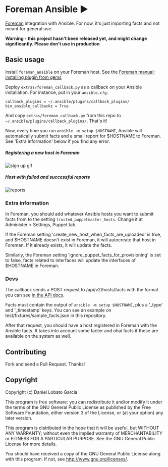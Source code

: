 # Foreman Ansible :arrow_forward:

[Foreman](http://theforeman.org) integration with Ansible. For now, it's just importing facts and not meant for general use.

**Warning - this project hasn't been released yet, and might change significantly. Please don't use in production**

## Basic usage

Install `foreman_ansible` on your Foreman host. See the [Foreman manual: installing plugin from gems](http://www.theforeman.org/plugins/#2.3AdvancedInstallationfromGems)

Deploy `extras/foreman_callback.py` as a callback on your Ansible installation. For instance, put in your `ansible.cfg`:

```
callback_plugins = ~/.ansible/plugins/callback_plugins/
bin_ansible_callbacks = True
```

And copy `extras/foreman_callback.py` from this repo to `~/.ansible/plugins/callback_plugins/`. That's it!

Now, every time you run `ansible -m setup $HOSTNAME`, Ansible will automatically submit facts and a small report for $HOSTNAME to Foreman. See 'Extra information' below if you find any error.

##### Registering a new host in Foreman
![sign up gif](http://i.imgur.com/mlnVFJj.gif)

##### Host with failed and successful reports
![reports](http://i.imgur.com/d6rVaQF.png)

### Extra information

In Foreman, you should add whatever Ansible hosts you want to submit facts from to the setting `trusted_puppetmaster_hosts`. Change it at Administer > Settings, Puppet tab.

If the Foreman setting 'create_new_host_when_facts_are_uploaded' is true, and $HOSTNAME doesn't exist in Foreman, it will autocreate that host in Foreman. If it already exists, it will update the facts.

Similarly, the Foreman setting 'ignore_puppet_facts_for_provisioning' is set to false, facts related to interfaces will update the interfaces of $HOSTNAME in Foreman.

### Devs

The callback sends a POST request to /api/v2/hosts/facts with the format you can see [in the API docs](http://theforeman.org/api/1.9/apidoc/v2/hosts/facts.html).

Facts must contain the output of `ansible -m setup $HOSTNAME`, plus a '_type' and '_timestamp' keys. You can see an example on test/fixtures/sample_facts.json in this repository.

After that request, you should have a host registered in Foreman with the Ansible facts. It takes into account some facter and ohai facts if these are available on the system as well.

## Contributing

Fork and send a Pull Request. Thanks!

## Copyright

Copyright (c) Daniel Lobato Garcia

This program is free software: you can redistribute it and/or modify
it under the terms of the GNU General Public License as published by
the Free Software Foundation, either version 3 of the License, or
(at your option) any later version.

This program is distributed in the hope that it will be useful,
but WITHOUT ANY WARRANTY; without even the implied warranty of
MERCHANTABILITY or FITNESS FOR A PARTICULAR PURPOSE.  See the
GNU General Public License for more details.

You should have received a copy of the GNU General Public License
along with this program.  If not, see <http://www.gnu.org/licenses/>.
